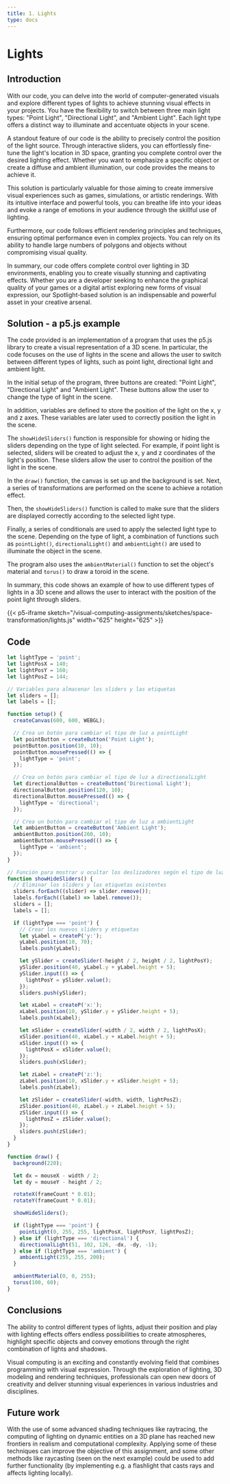 ```yaml
---
title: 1. Lights
type: docs
---
```


# **Lights**

## **Introduction**

With our code, you can delve into the world of computer-generated visuals and explore different types of lights to achieve stunning visual effects in your projects. You have the flexibility to switch between three main light types: "Point Light", "Directional Light", and "Ambient Light". Each light type offers a distinct way to illuminate and accentuate objects in your scene.

A standout feature of our code is the ability to precisely control the position of the light source. Through interactive sliders, you can effortlessly fine-tune the light's location in 3D space, granting you complete control over the desired lighting effect. Whether you want to emphasize a specific object or create a diffuse and ambient illumination, our code provides the means to achieve it.

This solution is particularly valuable for those aiming to create immersive visual experiences such as games, simulations, or artistic renderings. With its intuitive interface and powerful tools, you can breathe life into your ideas and evoke a range of emotions in your audience through the skillful use of lighting.

Furthermore, our code follows efficient rendering principles and techniques, ensuring optimal performance even in complex projects. You can rely on its ability to handle large numbers of polygons and objects without compromising visual quality.

In summary, our code offers complete control over lighting in 3D environments, enabling you to create visually stunning and captivating effects. Whether you are a developer seeking to enhance the graphical quality of your games or a digital artist exploring new forms of visual expression, our Spotlight-based solution is an indispensable and powerful asset in your creative arsenal.

## **Solution - a p5.js example**

The code provided is an implementation of a program that uses the p5.js library to create a visual representation of a 3D scene. In particular, the code focuses on the use of lights in the scene and allows the user to switch between different types of lights, such as point light, directional light and ambient light.

In the initial setup of the program, three buttons are created: "Point Light", "Directional Light" and "Ambient Light". These buttons allow the user to change the type of light in the scene.

In addition, variables are defined to store the position of the light on the x, y and z axes. These variables are later used to correctly position the light in the scene.

The `showHideSliders()` function is responsible for showing or hiding the sliders depending on the type of light selected. For example, if point light is selected, sliders will be created to adjust the x, y and z coordinates of the light's position. These sliders allow the user to control the position of the light in the scene.

In the `draw()` function, the canvas is set up and the background is set. Next, a series of transformations are performed on the scene to achieve a rotation effect.

Then, the `showHideSliders()` function is called to make sure that the sliders are displayed correctly according to the selected light type.

Finally, a series of conditionals are used to apply the selected light type to the scene. Depending on the type of light, a combination of functions such as `pointLight()`, `directionalLight()` and `ambientLight()` are used to illuminate the object in the scene.

The program also uses the `ambientMaterial()` function to set the object's material and `torus()` to draw a toroid in the scene.

In summary, this code shows an example of how to use different types of lights in a 3D scene and allows the user to interact with the position of the point light through sliders.

{{< p5-iframe sketch="/visual-computing-assignments/sketches/space-transformation/lights.js" width="625" height="625" >}}

## **Code**

```js
let lightType = 'point';
let lightPosX = 140;
let lightPosY = 160;
let lightPosZ = 144;

// Variables para almacenar los sliders y las etiquetas
let sliders = [];
let labels = [];

function setup() {
  createCanvas(600, 600, WEBGL);

  // Crea un botón para cambiar el tipo de luz a pointLight
  let pointButton = createButton('Point Light');
  pointButton.position(10, 10);
  pointButton.mousePressed(() => {
    lightType = 'point';
  });

  // Crea un botón para cambiar el tipo de luz a directionalLight
  let directionalButton = createButton('Directional Light');
  directionalButton.position(120, 10);
  directionalButton.mousePressed(() => {
    lightType = 'directional';
  });

  // Crea un botón para cambiar el tipo de luz a ambientLight
  let ambientButton = createButton('Ambient Light');
  ambientButton.position(260, 10);
  ambientButton.mousePressed(() => {
    lightType = 'ambient';
  });
}

// Función para mostrar u ocultar los deslizadores según el tipo de luz seleccionado
function showHideSliders() {
  // Eliminar los sliders y las etiquetas existentes
  sliders.forEach((slider) => slider.remove());
  labels.forEach((label) => label.remove());
  sliders = [];
  labels = [];

  if (lightType === 'point') {
    // Crear los nuevos sliders y etiquetas
    let yLabel = createP('y:');
    yLabel.position(10, 70);
    labels.push(yLabel);

    let ySlider = createSlider(-height / 2, height / 2, lightPosY);
    ySlider.position(40, yLabel.y + yLabel.height + 5);
    ySlider.input(() => {
      lightPosY = ySlider.value();
    });
    sliders.push(ySlider);

    let xLabel = createP('x:');
    xLabel.position(10, ySlider.y + ySlider.height + 5);
    labels.push(xLabel);

    let xSlider = createSlider(-width / 2, width / 2, lightPosX);
    xSlider.position(40, xLabel.y + xLabel.height + 5);
    xSlider.input(() => {
      lightPosX = xSlider.value();
    });
    sliders.push(xSlider);

    let zLabel = createP('z:');
    zLabel.position(10, xSlider.y + xSlider.height + 5);
    labels.push(zLabel);

    let zSlider = createSlider(-width, width, lightPosZ);
    zSlider.position(40, zLabel.y + zLabel.height + 5);
    zSlider.input(() => {
      lightPosZ = zSlider.value();
    });
    sliders.push(zSlider);
  }
}

function draw() {
  background(220);

  let dx = mouseX - width / 2;
  let dy = mouseY - height / 2;

  rotateX(frameCount * 0.01);
  rotateY(frameCount * 0.01);

  showHideSliders();

  if (lightType === 'point') {
    pointLight(0, 255, 255, lightPosX, lightPosY, lightPosZ);
  } else if (lightType === 'directional') {
    directionalLight(51, 102, 126, -dx, -dy, -1);
  } else if (lightType === 'ambient') {
    ambientLight(255, 255, 200);
  }

  ambientMaterial(0, 0, 255);
  torus(100, 60);
}
```

## **Conclusions**

The ability to control different types of lights, adjust their position and play with lighting effects offers endless possibilities to create atmospheres, highlight specific objects and convey emotions through the right combination of lights and shadows.

Visual computing is an exciting and constantly evolving field that combines programming with visual expression. Through the exploration of lighting, 3D modeling and rendering techniques, professionals can open new doors of creativity and deliver stunning visual experiences in various industries and disciplines.

## **Future work**

With the use of some advanced shading techniques like raytracing, the computing of lighting on dynamic entities on a 3D plane has reached new frontiers in realism and computational complexity. Applying some of these techniques can improve the objective of this assignment, and some other methods like raycasting (seen on the next example) could be used to add further functionality (by implementing e.g. a flashlight that casts rays and affects lighting locally).
